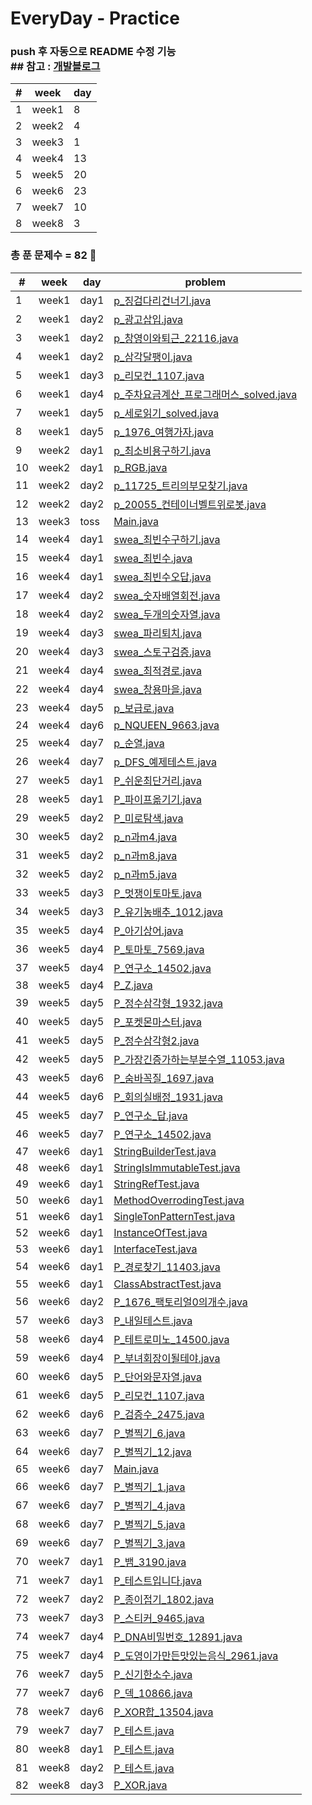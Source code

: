 # EveryDay - Practice
### push 후 자동으로 README 수정 기능 <br> ## 참고 : [개발블로그](https://koopi.tistory.com/86) 

| # | week | day |
|---|---|---| 
| 1 | week1 | 8 | 
| 2 | week2 | 4 | 
| 3 | week3 | 1 | 
| 4 | week4 | 13 | 
| 5 | week5 | 20 | 
| 6 | week6 | 23 | 
| 7 | week7 | 10 | 
| 8 | week8 | 3 | 

### 총 푼 문제수 = 82 🎉

| # | week | day | problem |
| ------------- | ------------- | ------------- | ------------- |
| 1  | week1 | day1 | [p_징검다리건너기.java](src/week1/day1/p_징검다리건너기.java)|
| 2  | week1 | day2 | [p_광고삽입.java](src/week1/day2/p_광고삽입.java)|
| 3  | week1 | day2 | [p_창영이와퇴근_22116.java](src/week1/day2/p_창영이와퇴근_22116.java)|
| 4  | week1 | day2 | [p_삼각달팽이.java](src/week1/day2/p_삼각달팽이.java)|
| 5  | week1 | day3 | [p_리모컨_1107.java](src/week1/day3/p_리모컨_1107.java)|
| 6  | week1 | day4 | [p_주차요금계산_프로그래머스_solved.java](src/week1/day4/p_주차요금계산_프로그래머스_solved.java)|
| 7  | week1 | day5 | [p_세로읽기_solved.java](src/week1/day5/p_세로읽기_solved.java)|
| 8  | week1 | day5 | [p_1976_여행가자.java](src/week1/day5/p_1976_여행가자.java)|
| 9  | week2 | day1 | [p_최소비용구하기.java](src/week2/day1/p_최소비용구하기.java)|
| 10  | week2 | day1 | [p_RGB.java](src/week2/day1/p_RGB.java)|
| 11  | week2 | day2 | [p_11725_트리의부모찾기.java](src/week2/day2/p_11725_트리의부모찾기.java)|
| 12  | week2 | day2 | [p_20055_컨테이너벨트위로봇.java](src/week2/day2/p_20055_컨테이너벨트위로봇.java)|
| 13  | week3 | toss | [Main.java](src/week3/toss/Main.java)|
| 14  | week4 | day1 | [swea_최빈수구하기.java](src/week4/day1/swea_최빈수구하기.java)|
| 15  | week4 | day1 | [swea_최빈수.java](src/week4/day1/swea_최빈수.java)|
| 16  | week4 | day1 | [swea_최빈수오답.java](src/week4/day1/swea_최빈수오답.java)|
| 17  | week4 | day2 | [swea_숫자배열회전.java](src/week4/day2/swea_숫자배열회전.java)|
| 18  | week4 | day2 | [swea_두개의숫자열.java](src/week4/day2/swea_두개의숫자열.java)|
| 19  | week4 | day3 | [swea_파리퇴치.java](src/week4/day3/swea_파리퇴치.java)|
| 20  | week4 | day3 | [swea_스토구검증.java](src/week4/day3/swea_스토구검증.java)|
| 21  | week4 | day4 | [swea_최적경로.java](src/week4/day4/swea_최적경로.java)|
| 22  | week4 | day4 | [swea_창용마을.java](src/week4/day4/swea_창용마을.java)|
| 23  | week4 | day5 | [p_보급로.java](src/week4/day5/p_보급로.java)|
| 24  | week4 | day6 | [p_NQUEEN_9663.java](src/week4/day6/p_NQUEEN_9663.java)|
| 25  | week4 | day7 | [p_순열.java](src/week4/day7/p_순열.java)|
| 26  | week4 | day7 | [p_DFS_예제테스트.java](src/week4/day7/p_DFS_예제테스트.java)|
| 27  | week5 | day1 | [P_쉬운최단거리.java](src/week5/day1/P_쉬운최단거리.java)|
| 28  | week5 | day1 | [P_파이프옮기기.java](src/week5/day1/P_파이프옮기기.java)|
| 29  | week5 | day2 | [P_미로탐색.java](src/week5/day2/P_미로탐색.java)|
| 30  | week5 | day2 | [p_n과m4.java](src/week5/day2/p_n과m4.java)|
| 31  | week5 | day2 | [p_n과m8.java](src/week5/day2/p_n과m8.java)|
| 32  | week5 | day2 | [p_n과m5.java](src/week5/day2/p_n과m5.java)|
| 33  | week5 | day3 | [P_멋쟁이토마토.java](src/week5/day3/P_멋쟁이토마토.java)|
| 34  | week5 | day3 | [P_유기농배추_1012.java](src/week5/day3/P_유기농배추_1012.java)|
| 35  | week5 | day4 | [P_아기상어.java](src/week5/day4/P_아기상어.java)|
| 36  | week5 | day4 | [P_토마토_7569.java](src/week5/day4/P_토마토_7569.java)|
| 37  | week5 | day4 | [P_연구소_14502.java](src/week5/day4/P_연구소_14502.java)|
| 38  | week5 | day4 | [P_Z.java](src/week5/day4/P_Z.java)|
| 39  | week5 | day5 | [P_정수삼각형_1932.java](src/week5/day5/P_정수삼각형_1932.java)|
| 40  | week5 | day5 | [P_포켓몬마스터.java](src/week5/day5/P_포켓몬마스터.java)|
| 41  | week5 | day5 | [P_정수삼각형2.java](src/week5/day5/P_정수삼각형2.java)|
| 42  | week5 | day5 | [P_가장긴증가하는부분수열_11053.java](src/week5/day5/P_가장긴증가하는부분수열_11053.java)|
| 43  | week5 | day6 | [P_숨바꼭질_1697.java](src/week5/day6/P_숨바꼭질_1697.java)|
| 44  | week5 | day6 | [P_회의실배정_1931.java](src/week5/day6/P_회의실배정_1931.java)|
| 45  | week5 | day7 | [P_연구소_답.java](src/week5/day7/P_연구소_답.java)|
| 46  | week5 | day7 | [P_연구소_14502.java](src/week5/day7/P_연구소_14502.java)|
| 47  | week6 | day1 | [StringBuilderTest.java](src/week6/day1/StringBuilderTest.java)|
| 48  | week6 | day1 | [StringIsImmutableTest.java](src/week6/day1/StringIsImmutableTest.java)|
| 49  | week6 | day1 | [StringRefTest.java](src/week6/day1/StringRefTest.java)|
| 50  | week6 | day1 | [MethodOverrodingTest.java](src/week6/day1/MethodOverrodingTest.java)|
| 51  | week6 | day1 | [SingleTonPatternTest.java](src/week6/day1/SingleTonPatternTest.java)|
| 52  | week6 | day1 | [InstanceOfTest.java](src/week6/day1/InstanceOfTest.java)|
| 53  | week6 | day1 | [InterfaceTest.java](src/week6/day1/InterfaceTest.java)|
| 54  | week6 | day1 | [P_경로찾기_11403.java](src/week6/day1/P_경로찾기_11403.java)|
| 55  | week6 | day1 | [ClassAbstractTest.java](src/week6/day1/ClassAbstractTest.java)|
| 56  | week6 | day2 | [P_1676_팩토리얼0의개수.java](src/week6/day2/P_1676_팩토리얼0의개수.java)|
| 57  | week6 | day3 | [P_내일테스트.java](src/week6/day3/P_내일테스트.java)|
| 58  | week6 | day4 | [P_테트로미노_14500.java](src/week6/day4/P_테트로미노_14500.java)|
| 59  | week6 | day4 | [P_부녀회장이될테야.java](src/week6/day4/P_부녀회장이될테야.java)|
| 60  | week6 | day5 | [P_단어와문자열.java](src/week6/day5/P_단어와문자열.java)|
| 61  | week6 | day5 | [P_리모컨_1107.java](src/week6/day5/P_리모컨_1107.java)|
| 62  | week6 | day6 | [P_검증수_2475.java](src/week6/day6/P_검증수_2475.java)|
| 63  | week6 | day7 | [P_별찍기_6.java](src/week6/day7/P_별찍기_6.java)|
| 64  | week6 | day7 | [P_별찍기_12.java](src/week6/day7/P_별찍기_12.java)|
| 65  | week6 | day7 | [Main.java](src/week6/day7/Main.java)|
| 66  | week6 | day7 | [P_별찍기_1.java](src/week6/day7/P_별찍기_1.java)|
| 67  | week6 | day7 | [P_별찍기_4.java](src/week6/day7/P_별찍기_4.java)|
| 68  | week6 | day7 | [P_별찍기_5.java](src/week6/day7/P_별찍기_5.java)|
| 69  | week6 | day7 | [P_별찍기_3.java](src/week6/day7/P_별찍기_3.java)|
| 70  | week7 | day1 | [P_뱀_3190.java](src/week7/day1/P_뱀_3190.java)|
| 71  | week7 | day1 | [P_테스트입니다.java](src/week7/day1/P_테스트입니다.java)|
| 72  | week7 | day2 | [P_종이접기_1802.java](src/week7/day2/P_종이접기_1802.java)|
| 73  | week7 | day3 | [P_스티커_9465.java](src/week7/day3/P_스티커_9465.java)|
| 74  | week7 | day4 | [P_DNA비밀번호_12891.java](src/week7/day4/P_DNA비밀번호_12891.java)|
| 75  | week7 | day4 | [P_도영이가만든맛있는음식_2961.java](src/week7/day4/P_도영이가만든맛있는음식_2961.java)|
| 76  | week7 | day5 | [P_신기한소수.java](src/week7/day5/P_신기한소수.java)|
| 77  | week7 | day6 | [P_덱_10866.java](src/week7/day6/P_덱_10866.java)|
| 78  | week7 | day6 | [P_XOR합_13504.java](src/week7/day6/P_XOR합_13504.java)|
| 79  | week7 | day7 | [P_테스트.java](src/week7/day7/P_테스트.java)|
| 80  | week8 | day1 | [P_테스트.java](src/week8/day1/P_테스트.java)|
| 81  | week8 | day2 | [P_테스트.java](src/week8/day2/P_테스트.java)|
| 82  | week8 | day3 | [P_XOR.java](src/week8/day3/P_XOR.java)|
